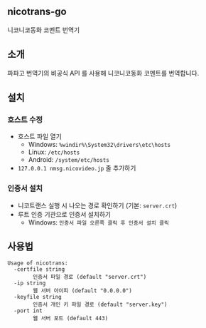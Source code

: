nicotrans-go
---
니코니코동화 코멘트 번역기

## 소개
파파고 번역기의 비공식 API 를 사용해 니코니코동화 코멘트를 번역합니다.

## 설치

### 호스트 수정

* 호스트 파일 열기
  * Windows: `%windir%\System32\drivers\etc\hosts`
  * Linux: `/etc/hosts`
  * Android: `/system/etc/hosts`
* `127.0.0.1 nmsg.nicovideo.jp` 줄 추가하기

### 인증서 설치

* 니코트랜스 실행 시 나오는 경로 확인하기 (기본: `server.crt`)
* 루트 인증 기관으로 인증서 설치하기
  * Windows: `인증서 파일 오른쪽 클릭 후 인증서 설치 클릭`

## 사용법

```
Usage of nicotrans:
  -certfile string
        인증서 파일 경로 (default "server.crt")
  -ip string
        웹 서버 아이피 (default "0.0.0.0")
  -keyfile string
        인증서 개인 키 파일 경로 (default "server.key")
  -port int
        웹 서버 포트 (default 443)
```